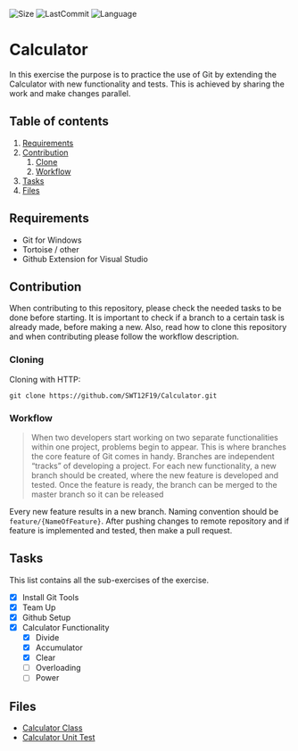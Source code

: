 ![Size](https://img.shields.io/github/languages/code-size/SWT12F19/Calculator.svg?style=flat)
![LastCommit](https://img.shields.io/github/last-commit/SWT12F19/Calculator.svg?style=flat)
![Language](https://img.shields.io/github/languages/top/SWT12F19/Calculator.svg?style=flat)

# Calculator

In this exercise the purpose is to practice the use of Git by extending the Calculator with new functionality and tests. This is achieved by sharing the work and make changes parallel.

## Table of contents
1. [Requirements](#requirements)
2. [Contribution](#contribution)
    1. [Clone](#cloning)
    2. [Workflow](#workflow)
3. [Tasks](#tasks)
4. [Files](#files)

## Requirements <a name="requirements"></a>
- Git for Windows
- Tortoise / other
- Github Extension for Visual Studio

## Contribution <a name="contribution"></a>
When contributing to this repository, please check the needed tasks to be done before starting. It is important to check if a branch to a certain task is already made, before making a new. Also, read how to clone this repository and when contributing please follow the workflow description.

### Cloning <a name="cloning"></a>
Cloning with HTTP:

```git clone https://github.com/SWT12F19/Calculator.git```

### Workflow <a name="workflow"></a>

> When two developers start working on two separate functionalities within one project, problems begin to appear. This is where branches the core feature of Git comes in handy. Branches are independent “tracks” of developing a project. For each new functionality, a new branch should be created, where the new feature is developed and tested. Once the feature is ready, the branch can be merged to the master branch so it can be released

Every new feature results in a new branch. Naming convention should be ```feature/{NameOfFeature}```. After pushing changes to remote repository and if feature is implemented and tested, then make a pull request.

## Tasks <a name="tasks"></a>
This list contains all the sub-exercises of the exercise.

- [X] Install Git Tools
- [X] Team Up
- [X] Github Setup
- [X] Calculator Functionality
    - [X] Divide
    - [X] Accumulator
    - [X] Clear
    - [ ] Overloading
    - [ ] Power

## Files <a name="files"></a>
- [Calculator Class](UnitTestingCalculator/Calculator/Calculator.cs)
- [Calculator Unit Test](UnitTestingCalculator/Calculator.Test.Unit/CalculatorUnitTests.cs)

